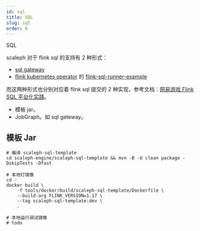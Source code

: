 ```yaml
---
id: sql
title: SQL
slug: sql
order: 6
---
```


SQL

scaleph 对于 flink sql 的支持有 2 种形式：

* [sql gateway](https://nightlies.apache.org/flink/flink-docs-release-1.17/docs/dev/table/sql-gateway/overview/)
* [flink kubernetes operator](https://nightlies.apache.org/flink/flink-kubernetes-operator-docs-stable/) 的 [flink-sql-runner-example](https://github.com/apache/flink-kubernetes-operator/tree/main/examples/flink-sql-runner-example)

而这两种形式也分别对应着 flink sql 提交的 2 种实现，参考文档：[网易游戏 Flink SQL 平台化实践](https://zhuanlan.zhihu.com/p/543906111)。

* 模板 jar。
* JobGraph。如 sql gateway。

## 模板 Jar



```shell
# 编译 scaleph-sql-template
cd scaleph-engine/scaleph-sql-template && mvn -B -U clean package -DskipTests -Dfast

# 本地打镜像
cd -
docker build \
	-f tools/docker/build/scaleph-sql-template/Dockerfile \
	--build-arg FLINK_VERSION=1.17 \
	--tag scaleph-sql-template:dev \
	.

# 本地运行调试镜像
# todo
```

